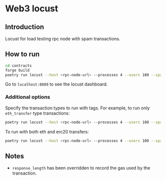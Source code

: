 # Web3 locust

## Introduction

Locust for load testing rpc node with spam transactions.

## How to run

```sh
cd contracts
forge build
poetry run locust --host <rpc-node-url> --processes 4 --users 100 --spawn-rate 10 --csv <output-prefix> --csv-full-history --faucet-pk <faucet-private-key> --chain-id <chain_id>
```

Go to `localhost:8089` to see the locust dashboard.

### Additional options

Specify the transaction types to run with tags. For example, to run only `eth_transfer` type transactions:

```sh
poetry run locust --host <rpc-node-url> --processes 4 --users 100 --spawn-rate 10 --csv <output-prefix> --csv-full-history --faucet-pk <faucet-private-key> --chain-id <chain_id> --tags eth
```

To run with both eth and erc20 transfers:

```sh
poetry run locust --host <rpc-node-url> --processes 4 --users 100 --spawn-rate 10 --csv <output-prefix> --csv-full-history --faucet-pk <faucet-private-key> --chain-id <chain_id> --tags eth erc20
```

## Notes

- `response_length` has been overridden to record the gas used by the transaction.
